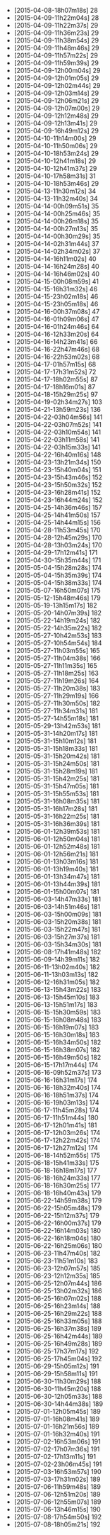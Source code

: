 + [2015-04-08-18h07m18s] 28
+ [2015-04-09-11h22m04s] 28
+ [2015-04-09-11h22m37s] 29
+ [2015-04-09-11h36m23s] 29
+ [2015-04-09-11h38m54s] 29
+ [2015-04-09-11h48m46s] 29
+ [2015-04-09-11h57m22s] 29
+ [2015-04-09-11h59m39s] 29
+ [2015-04-09-12h00m04s] 29
+ [2015-04-09-12h01m05s] 29
+ [2015-04-09-12h02m44s] 29
+ [2015-04-09-12h03m14s] 29
+ [2015-04-09-12h06m21s] 29
+ [2015-04-09-12h07m00s] 29
+ [2015-04-09-12h12m48s] 29
+ [2015-04-09-12h13m41s] 29
+ [2015-04-09-16h49m12s] 29
+ [2015-04-10-11h14m00s] 29
+ [2015-04-10-11h50m06s] 29
+ [2015-04-10-18h53m24s] 29
+ [2015-04-10-12h41m18s] 29
+ [2015-04-10-12h41m37s] 29
+ [2015-04-10-17h58m31s] 31
+ [2015-04-10-18h53m46s] 29
+ [2015-04-13-11h30m12s] 34
+ [2015-04-13-11h32m40s] 34
+ [2015-04-14-00h09m51s] 35
+ [2015-04-14-00h25m46s] 35
+ [2015-04-14-00h26m18s] 35
+ [2015-04-14-00h27m13s] 35
+ [2015-04-14-00h30m29s] 35
+ [2015-04-14-02h31m44s] 37
+ [2015-04-14-02h34m02s] 37
+ [2015-04-14-16h11m02s] 40
+ [2015-04-14-16h24m28s] 40
+ [2015-04-14-16h46m02s] 40
+ [2015-04-15-00h08m59s] 41
+ [2015-04-15-16h31m32s] 46
+ [2015-04-15-23h02m18s] 46
+ [2015-04-15-23h05m18s] 46
+ [2015-04-16-00h37m08s] 47
+ [2015-04-16-01h09m06s] 47
+ [2015-04-16-01h24m46s] 64
+ [2015-04-16-12h33m20s] 64
+ [2015-04-16-14h23m41s] 66
+ [2015-04-16-22h47m46s] 68
+ [2015-04-16-22h53m02s] 68
+ [2015-04-17-01h57m15s] 68
+ [2015-04-17-17h31m52s] 72
+ [2015-04-17-18h02m55s] 87
+ [2015-04-17-18h16m01s] 87
+ [2015-04-18-15h29m25s] 97
+ [2015-04-19-02h34m27s] 103
+ [2015-04-21-13h59m23s] 136
+ [2015-04-22-03h04m56s] 141
+ [2015-04-22-03h07m52s] 141
+ [2015-04-22-03h10m54s] 141
+ [2015-04-22-03h11m58s] 141
+ [2015-04-22-03h15m33s] 141
+ [2015-04-22-16h40m16s] 148
+ [2015-04-23-13h21m34s] 150
+ [2015-04-23-15h40m04s] 151
+ [2015-04-23-15h43m46s] 152
+ [2015-04-23-15h50m32s] 152
+ [2015-04-23-16h28m41s] 152
+ [2015-04-23-16h44m24s] 152
+ [2015-04-25-14h36m46s] 157
+ [2015-04-25-14h41m50s] 157
+ [2015-04-25-14h44m15s] 156
+ [2015-04-28-11h53m45s] 170
+ [2015-04-28-12h45m29s] 170
+ [2015-04-28-13h03m24s] 170
+ [2015-04-29-17h12m41s] 171
+ [2015-04-30-15h35m44s] 171
+ [2015-05-04-15h28m28s] 174
+ [2015-05-04-15h35m39s] 174
+ [2015-05-04-15h38m33s] 174
+ [2015-05-07-16h50m07s] 175
+ [2015-05-12-15h48m46s] 179
+ [2015-05-19-13h15m17s] 182
+ [2015-05-20-14h07m39s] 182
+ [2015-05-22-14h19m24s] 182
+ [2015-05-22-14h35m22s] 182
+ [2015-05-27-10h42m53s] 183
+ [2015-05-27-10h54m54s] 184
+ [2015-05-27-11h03m55s] 165
+ [2015-05-27-11h04m38s] 166
+ [2015-05-27-11h11m35s] 165
+ [2015-05-27-11h18m25s] 163
+ [2015-05-27-11h19m26s] 164
+ [2015-05-27-11h20m38s] 183
+ [2015-05-27-11h29m19s] 166
+ [2015-05-27-11h30m50s] 182
+ [2015-05-27-11h34m31s] 181
+ [2015-05-27-14h55m18s] 181
+ [2015-05-29-13h42m53s] 181
+ [2015-05-31-14h20m17s] 181
+ [2015-05-31-15h10m12s] 181
+ [2015-05-31-15h18m33s] 181
+ [2015-05-31-15h20m42s] 181
+ [2015-05-31-15h24m50s] 181
+ [2015-05-31-15h28m19s] 181
+ [2015-05-31-15h42m25s] 181
+ [2015-05-31-15h47m05s] 181
+ [2015-05-31-15h55m53s] 181
+ [2015-05-31-16h08m35s] 181
+ [2015-05-31-16h17m28s] 181
+ [2015-05-31-16h22m25s] 181
+ [2015-05-31-16h36m39s] 181
+ [2015-06-01-12h39m53s] 181
+ [2015-06-01-12h50m04s] 181
+ [2015-06-01-12h52m48s] 181
+ [2015-06-01-12h56m21s] 181
+ [2015-06-01-13h03m16s] 181
+ [2015-06-01-13h19m40s] 181
+ [2015-06-01-13h34m47s] 181
+ [2015-06-01-13h44m39s] 181
+ [2015-06-01-15h00m07s] 181
+ [2015-06-03-14h47m33s] 181
+ [2015-06-03-14h51m46s] 181
+ [2015-06-03-15h00m09s] 181
+ [2015-06-03-15h20m38s] 181
+ [2015-06-03-15h22m47s] 181
+ [2015-06-03-15h27m37s] 181
+ [2015-06-03-15h34m30s] 181
+ [2015-06-08-17h41m48s] 182
+ [2015-06-09-14h39m11s] 182
+ [2015-06-11-13h02m40s] 182
+ [2015-06-11-13h03m13s] 182
+ [2015-06-12-16h31m05s] 182
+ [2015-06-13-15h43m22s] 183
+ [2015-06-13-15h45m10s] 183
+ [2015-06-13-15h51m17s] 183
+ [2015-06-15-15h30m59s] 183
+ [2015-06-15-16h08m48s] 183
+ [2015-06-15-16h19m07s] 183
+ [2015-06-15-16h30m18s] 183
+ [2015-06-15-16h34m50s] 182
+ [2015-06-15-16h38m07s] 182
+ [2015-06-15-16h49m50s] 182
+ [2015-06-15-17h17m44s] 174
+ [2015-06-16-09h52m37s] 173
+ [2015-06-16-16h31m17s] 174
+ [2015-06-16-18h32m40s] 174
+ [2015-06-16-18h51m37s] 174
+ [2015-06-16-19h03m13s] 174
+ [2015-06-17-11h45m28s] 174
+ [2015-06-17-11h51m44s] 180
+ [2015-06-17-12h01m41s] 181
+ [2015-06-17-12h03m26s] 174
+ [2015-06-17-12h22m42s] 174
+ [2015-06-17-12h27m12s] 174
+ [2015-06-18-14h52m55s] 175
+ [2015-06-18-15h41m33s] 175
+ [2015-06-18-16h18m17s] 177
+ [2015-06-18-16h24m33s] 177
+ [2015-06-18-16h30m25s] 177
+ [2015-06-18-16h40m43s] 179
+ [2015-06-22-14h59m38s] 179
+ [2015-06-22-15h05m48s] 179
+ [2015-06-22-15h12m37s] 179
+ [2015-06-22-16h00m37s] 179
+ [2015-06-22-16h14m03s] 180
+ [2015-06-22-16h18m04s] 180
+ [2015-06-22-16h25m06s] 180
+ [2015-06-23-11h47m40s] 182
+ [2015-06-23-11h51m10s] 183
+ [2015-06-23-12h07m57s] 185
+ [2015-06-23-12h12m35s] 185
+ [2015-06-25-12h07m44s] 186
+ [2015-06-25-13h02m32s] 186
+ [2015-06-25-16h07m02s] 188
+ [2015-06-25-16h23m14s] 188
+ [2015-06-25-16h29m22s] 188
+ [2015-06-25-16h33m05s] 188
+ [2015-06-25-16h37m38s] 189
+ [2015-06-25-16h42m44s] 189
+ [2015-06-25-16h49m28s] 189
+ [2015-06-25-17h37m17s] 192
+ [2015-06-25-17h45m04s] 192
+ [2015-06-29-15h05m12s] 191
+ [2015-06-29-15h58m11s] 191
+ [2015-06-30-11h30m29s] 188
+ [2015-06-30-11h45m20s] 188
+ [2015-06-30-12h05m33s] 188
+ [2015-06-30-14h44m38s] 189
+ [2015-07-01-12h05m45s] 189
+ [2015-07-01-16h08m41s] 189
+ [2015-07-01-16h21m56s] 189
+ [2015-07-01-16h32m40s] 191
+ [2015-07-02-16h53m06s] 191
+ [2015-07-02-17h07m36s] 191
+ [2015-07-02-17h13m11s] 191
+ [2015-07-02-23h06m45s] 191
+ [2015-07-03-16h53m57s] 190
+ [2015-07-03-17h31m02s] 189
+ [2015-07-06-11h59m48s] 189
+ [2015-07-06-12h51m20s] 189
+ [2015-07-06-12h55m07s] 189
+ [2015-07-06-13h46m15s] 190
+ [2015-07-08-17h54m50s] 192
+ [2015-07-08-18h05m21s] 192
